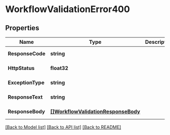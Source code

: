 # WorkflowValidationError400

## Properties
Name | Type | Description | Notes
------------ | ------------- | ------------- | -------------
**ResponseCode** | **string** |  | [default to null]
**HttpStatus** | **float32** |  | [default to null]
**ExceptionType** | **string** |  | [default to null]
**ResponseText** | **string** |  | [default to null]
**ResponseBody** | [**[]WorkflowValidationResponseBody**](workflowValidationResponseBody.md) |  | [default to null]

[[Back to Model list]](../README.md#documentation-for-models) [[Back to API list]](../README.md#documentation-for-api-endpoints) [[Back to README]](../README.md)



